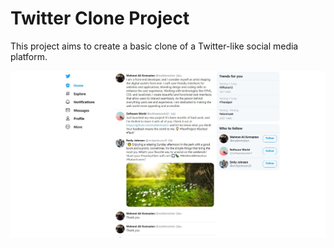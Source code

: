 # Twitter Clone Project

This project aims to create a basic clone of a Twitter-like social media platform.

![Gorsel](images/twitter1.jpg)
